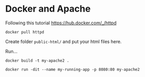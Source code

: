# Docker and Apache

Following this tutorial https://hub.docker.com/_/httpd

    docker pull httpd

Create folder `public-html/` and put your html files here.

Run...

    docker build -t my-apache2 .

    docker run -dit --name my-running-app -p 8080:80 my-apache2



